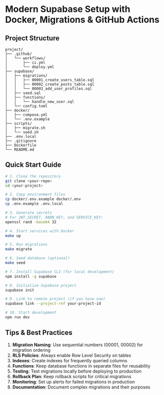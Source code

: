# Modern Supabase Setup with Docker, Migrations & GitHub Actions

## Project Structure

```
project/
├── .github/
│   └── workflows/
│       ├── ci.yml
│       └── deploy.yml
├── supabase/
│   ├── migrations/
│   │   ├── 00001_create_users_table.sql
│   │   ├── 00002_create_posts_table.sql
│   │   └── 00003_add_user_profiles.sql
│   ├── seed.sql
│   ├── functions/
│   │   └── handle_new_user.sql
│   └── config.toml
├── docker/
│   ├── compose.yml
│   └── .env.example
├── scripts/
│   ├── migrate.sh
│   └── seed.sh
├── .env.local
├── .gitignore
├── Dockerfile
└── README.md
```

## Quick Start Guide

```bash
# 1. Clone the repository
git clone <your-repo>
cd <your-project>

# 2. Copy environment files
cp docker/.env.example docker/.env
cp .env.example .env.local

# 3. Generate secrets
# For JWT_SECRET, ANON_KEY, and SERVICE_KEY:
openssl rand -base64 32

# 4. Start services with Docker
make up

# 5. Run migrations
make migrate

# 6. Seed database (optional)
make seed

# 7. Install Supabase CLI (for local development)
npm install -g supabase

# 8. Initialize Supabase project
supabase init

# 9. Link to remote project (if you have one)
supabase link --project-ref your-project-id

# 10. Start development
npm run dev
```

## Tips & Best Practices

1. **Migration Naming**: Use sequential numbers (00001, 00002) for migration ordering
2. **RLS Policies**: Always enable Row Level Security on tables
3. **Indexes**: Create indexes for frequently queried columns
4. **Functions**: Keep database functions in separate files for reusability
5. **Testing**: Test migrations locally before deploying to production
6. **Rollback Plan**: Keep rollback scripts for critical migrations
7. **Monitoring**: Set up alerts for failed migrations in production
8. **Documentation**: Document complex migrations and their purposes